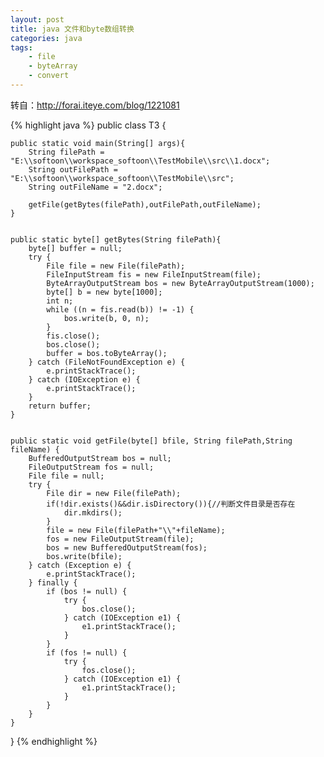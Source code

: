 ```yaml
---
layout: post
title: java 文件和byte数组转换
categories: java
tags: 
    - file
    - byteArray
    - convert
---
```


转自：http://forai.iteye.com/blog/1221081

{% highlight java %}
public class T3 {  
   
    public static void main(String[] args){   
        String filePath = "E:\\softoon\\workspace_softoon\\TestMobile\\src\\1.docx";   
        String outFilePath = "E:\\softoon\\workspace_softoon\\TestMobile\\src";   
        String outFileName = "2.docx";   
           
        getFile(getBytes(filePath),outFilePath,outFileName);   
    }   
   
       
    public static byte[] getBytes(String filePath){   
        byte[] buffer = null;   
        try {   
            File file = new File(filePath);   
            FileInputStream fis = new FileInputStream(file);   
            ByteArrayOutputStream bos = new ByteArrayOutputStream(1000);   
            byte[] b = new byte[1000];   
            int n;   
            while ((n = fis.read(b)) != -1) {   
                bos.write(b, 0, n);   
            }   
            fis.close();   
            bos.close();   
            buffer = bos.toByteArray();   
        } catch (FileNotFoundException e) {   
            e.printStackTrace();   
        } catch (IOException e) {   
            e.printStackTrace();   
        }   
        return buffer;   
    }   
   
       
    public static void getFile(byte[] bfile, String filePath,String fileName) {   
        BufferedOutputStream bos = null;   
        FileOutputStream fos = null;   
        File file = null;   
        try {   
            File dir = new File(filePath);   
            if(!dir.exists()&&dir.isDirectory()){//判断文件目录是否存在   
                dir.mkdirs();   
            }   
            file = new File(filePath+"\\"+fileName);   
            fos = new FileOutputStream(file);   
            bos = new BufferedOutputStream(fos);   
            bos.write(bfile);   
        } catch (Exception e) {   
            e.printStackTrace();   
        } finally {   
            if (bos != null) {   
                try {   
                    bos.close();   
                } catch (IOException e1) {   
                    e1.printStackTrace();   
                }   
            }   
            if (fos != null) {   
                try {   
                    fos.close();   
                } catch (IOException e1) {   
                    e1.printStackTrace();   
                }   
            }   
        }   
    }   
}
{% endhighlight %}

